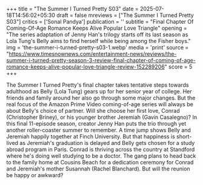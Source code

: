 +++
title = "The Summer I Turned Pretty S03"
date = 2025-07-18T14:56:02+05:30
draft = false
mreviews = ["The Summer I Turned Pretty S03"]
critics = ['Sonal Pandya']
publication = ''
subtitle = "Final Chapter Of Coming-Of-Age Romance Keeps Alive Popular Love Triangle"
opening = "The series adaptation of Jenny Han's trilogy starts off its last season as Lola Tung's Belly aims to find herself while being among the Fisher boys."
img = 'the-summer-i-turned-pretty-s03-1.webp'
media = 'print'
source = "https://www.timesnownews.com/entertainment-news/reviews/the-summer-i-turned-pretty-season-3-review-final-chapter-of-coming-of-age-romance-keeps-alive-popular-love-triangle-review-152289206"
score = 5
+++

The Summer I Turned Pretty's final chapter takes tentative steps towards adulthood as Belly (Lola Tung) gears up for her senior year of college. Her friends and family around her also go through some major changes. But the real focus of the Amazon Prime Video coming-of-age series will always be about Belly's choice of partner. Will she choose her first love, Conrad (Christopher Briney), or his younger brother Jeremiah (Gavin Casalegno)? In this final 11-episode season, creator Jenny Han puts the trio through yet another roller-coaster summer to remember. A time jump shows Belly and Jeremiah happily together at Finch University. But that happiness is short-lived as Jeremiah's graduation is delayed and Belly gets chosen for a study abroad program in Paris. Conrad is thriving across the country at Standford where he's doing well studying to be a doctor. The gang plans to head back to the family home at Cousins Beach for a dedication ceremony for Conrad and Jeremiah's mother Susannah (Rachel Blanchard). But will the reunion be happy or awkward?
